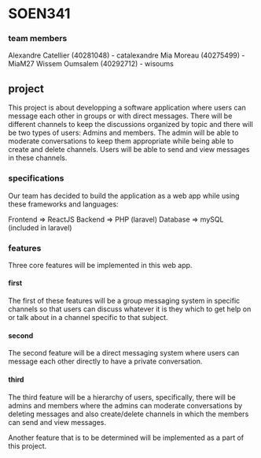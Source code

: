 # SOEN341

### team members
Alexandre Catellier (40281048) - catalexandre
Mia Moreau (40275499) - MiaM27
Wissem Oumsalem (40292712) - wisoums

## project
This project is about developping a software application where users can message each other in groups or with direct messages. There will be different channels to keep the discussions organized by topic and there will be two types of users: Admins and members.
The admin will be able to moderate conversations to keep them appropriate while being able to create and delete channels. Users will be able to send and view messages in these channels.

### specifications
Our team has decided to build the application as a web app while using these frameworks and languages:

Frontend => ReactJS
Backend => PHP (laravel)
Database => mySQL (included in laravel)

### features
Three core features will be implemented in this web app.

#### first
The first of these features will be a group messaging system in specific channels so that users can discuss whatever it is they which to get help on or talk about in a channel specific to that subject.

#### second
The second feature will be a direct messaging system where users can message each other directly to have a private conversation.

#### third
The third feature will be a hierarchy of users, specifically, there will be admins and members where the admins can moderate conversations by deleting messages and also create/delete channels in which the members can send and view messages.

Another feature that is to be determined will be implemented as a part of this project.